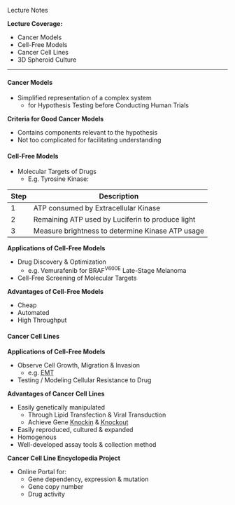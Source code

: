 Lecture Notes

**Lecture Coverage:**
- Cancer Models
- Cell-Free Models
- Cancer Cell Lines
- 3D Spheroid Culture

---
#### **Cancer Models**
- Simplified representation of a complex system
	- for Hypothesis Testing before Conducting Human Trials

**Criteria for Good Cancer Models**
- Contains components relevant to the hypothesis
- Not too complicated for facilitating understanding


#### **Cell-Free Models**
- Molecular Targets of Drugs
	- E.g. Tyrosine Kinase:

| Step | Description                                      |
| ---- | ------------------------------------------------ |
| 1    | ATP consumed by Extracellular Kinase             |
| 2    | Remaining ATP used by Luciferin to produce light |
| 3    | Measure brightness to determine Kinase ATP usage |

**Applications of Cell-Free Models**
- Drug Discovery & Optimization
	- e.g. Vemurafenib for BRAF<sup>V600E</sup> Late-Stage Melanoma
- Cell-Free Screening of Molecular Targets

**Advantages of Cell-Free Models**
- Cheap
- Automated
- High Throughput


#### **Cancer Cell Lines**
**Applications of Cell-Free Models**
- Observe Cell Growth, Migration & Invasion
	- e.g. <abbr Title="Epithelial-to-Mesenchymal Transition">EMT</abbr>
- Testing / Modeling Cellular Resistance to Drug

**Advantages of Cancer Cell Lines**
- Easily genetically manipulated
	- Through Lipid Transfection & Viral Transduction
	- Achieve Gene <abbr Title="Insertion of Exogenous Gene">Knockin</abbr> & <abbr Title="Inactivation / Deletion of Gene">Knockout</abbr>
- Easily reproduced, cultured & expanded
- Homogenous
- Well-developed assay tools & collection method

**Cancer Cell Line Encyclopedia Project**
- Online Portal for:
	- Gene dependency, expression & mutation
	- Gene copy number
	- Drug activity